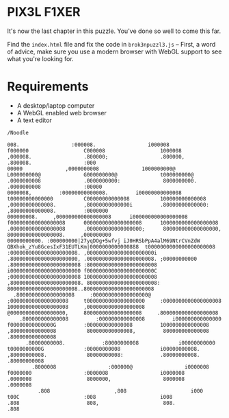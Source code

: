 # PIX3L F1XER

It's now the last chapter in this puzzle. You've done so well to come this far.

Find the `index.html` file and fix the code in `brok3npuzzl3.js` – First, a word of advice, make sure you use a modern browser with WebGL support to see what you're looking for.

# Requirements
* A desktop/laptop computer
* A WebGL enabled web browser
* A text editor

`/Noodle`

```8.                     :08                      i08                      f08                      C08                      108                      ,08.                     .80:                     .80,                     .88.                     :0
008.                 :000008.                 i000008                  f000000                  C000008                  1000008                  ,000008.                 .800000;                 .800000,                 .800008.                 :000
00000              ,0000000008              1000000000@              L000000000@              G000000000@              t000000000@              .0000000008              .0000000000:              8000000000.             .0000000008              :00000
0000008,         :00000000000008.         i00000000000008          t00000000000000          C00000000000008          100000000000008          ,00000000000008.         ,80000000000000i         .80000000000000:         ,80000000000008.         :0000000
000000008.     ,000000000000000008      i000000000000000008      f000000000000000008      0000000000000000008      1000000000000000008      .000000000000000008      .000000000000000000;      800000000000000000,      800000000000000008.     ,000000000
00000000000. :000000000|27yqDOg+5wfvj iJ0HRSbPpA4alM69NtrCVnZdW QBXhok_zYu8GcesIxF31EUTLKm|0000000000000888  t0000000000000000000008  :0000000000000000000008. ,0000000000000000000000i .8000000000000000000000, .0000000000000000000008. ;00000000000
.80000000000000000000008 :80000000000000000000008 i00000000000000000000000 f0000000000000000000000C ;00000000000000000000008 100000000000000000000008 ,80000000000000000000008. 80000000000000000000008: 80000000000000000000008..80000000000000000000008
  .8000000000000000008     :000000000000000000@     ;0000000000000000008     t0000000000000000000     :0000000000000000008     10000000000000000008     ,0000000000000000008      @000000000000000000,     8000000000000000008     .8000000000000000008
    .800000000000008         :000000000000008         i000000000000000         f00000000000000G         :000000000000008         1000000000000008         ,800000000000008          800000000000008,         800000000000008         .800000000000008
      .80000000008.            :80000000008             i00000000000             t0000000000G             :00000000008             i00000000008.            ,80000000008.             80000000008:            .80000000008.            .80000000008
        .8000008                 :000000@                 i0000008                 f0000000                 :0000008                 i0000008                 .0000008                  8000000,                 8000008                 .0000008
          .808                     ,808                     i000                     t00C                     :008                     i008                     .808                      808,                     808.                    .808
```